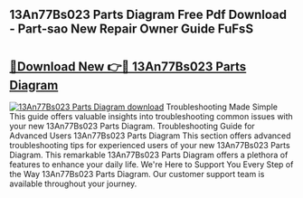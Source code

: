 ## 13An77Bs023 Parts Diagram Free Pdf Download - Part-sao New Repair Owner Guide FuFsS

# <h2><a href="http://dfiyxd.blite.top/?on=13An77Bs023+Parts+Diagram">🔗Download New 👉🔴 13An77Bs023 Parts Diagram</a></h2>

[![13An77Bs023 Parts Diagram download](https://i.imgur.com/lujVjoI.png)](http://dfiyxd.blite.top/?on=13An77Bs023+Parts+Diagram)
Troubleshooting Made Simple This guide offers valuable insights into troubleshooting common issues with your new 13An77Bs023 Parts Diagram. Troubleshooting Guide for Advanced Users 13An77Bs023 Parts Diagram This section offers advanced troubleshooting tips for experienced users of your new 13An77Bs023 Parts Diagram. This remarkable 13An77Bs023 Parts Diagram offers a plethora of features to enhance your daily life. We're Here to Support You Every Step of the Way 13An77Bs023 Parts Diagram. Our customer support team is available throughout your journey.
